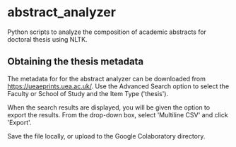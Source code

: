 # abstract_analyzer
Python scripts to analyze the composition of academic abstracts for doctoral thesis using NLTK.

## Obtaining the thesis metadata
The metadata for for the abstract analyzer can be downloaded from https://ueaeprints.uea.ac.uk/. Use the Advanced Search option to select the Faculty or School of Study and the Item Type ('thesis').

When the search results are displayed, you will be given the option to export the results. From the drop-down box, select 'Multiline CSV' and click 'Export'.

Save the file locally, or upload to the Google Colaboratory directory.
